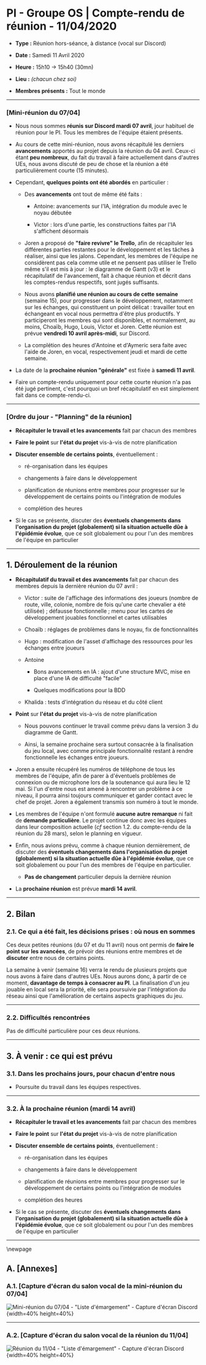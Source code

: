 # PI - Groupe OS | Compte-rendu de réunion - 11/04/2020





- **Type  :**  Réunion hors-séance, à distance (vocal sur Discord)

- **Date  :**  Samedi 11 Avril 2020

- **Heure :**  15h10 -> 15h40 (30mn)

- **Lieu  :**  *(chacun chez soi)*

- **Membres présents :** Tout le monde






------------------------------------------------------

### [Mini-réunion du 07/04]



- Nous nous sommes **réunis sur Discord mardi 07 avril**, jour habituel de réunion pour le PI. Tous les membres de l'équipe étaient présents.


- Au cours de cette mini-réunion, nous avons récapitulé les derniers **avancements** apportés au projet depuis la réunion du 04 avril. Ceux-ci étant **peu nombreux**, du fait du travail à faire actuellement dans d'autres UEs, nous avons discuté de peu de chose et la réunion a été particulièrement courte (15 minutes).


- Cependant, **quelques points ont été abordés** en particulier :

    * Des **avancements** ont tout de même été faits :

        - Antoine: avancements sur l'IA, intégration du module avec le noyau débutée

        - Victor : lors d'une partie, les constructions faites par l'IA s'affichent désormais

    * Joren a proposé de **"faire revivre" le Trello**, afin de récapituler les différentes parties restantes pour le développement et les tâches à réaliser, ainsi que les jalons.
    Cependant, les membres de l'équipe ne considèrent pas cela comme utile et ne pensent pas utiliser le Trello même s'il est mis à jour : le diagramme de Gantt (v3) et le récapitulatif de l'avancement, fait à chaque réunion et décrit dans les comptes-rendus respectifs, sont jugés suffisants.

    * Nous avons **planifié une réunion au cours de cette semaine** (semaine 15), pour progresser dans le développement, notamment sur les échanges, qui constituent un point délicat : travailler tout en échangeant en vocal nous permettra d'être plus productifs.
    Y participeront les membres qui sont disponibles, et normalement, au moins, Choaïb, Hugo, Louis, Victor et Joren.
    Cette réunion est prévue **vendredi 10 avril après-midi**, sur Discord.

    * La complétion des heures d'Antoine et d'Aymeric sera faite avec l'aide de Joren, en vocal, respectivement jeudi et mardi de cette semaine.


- La date de la **prochaine réunion "générale"** est fixée à **samedi 11 avril**.


- Faire un compte-rendu uniquement pour cette courte réunion n'a pas été jugé pertinent, c'est pourquoi un bref récapitulatif en est simplement fait dans ce compte-rendu-ci.







------------------------------------------------------

### [Ordre du jour - "Planning" de la réunion]



- **Récapituler le travail et les avancements** fait par chacun des membres


- **Faire le point** sur **l'état du projet** vis-à-vis de notre planification


- **Discuter ensemble de certains points**, éventuellement :

    * ré-organisation dans les équipes

    * changements à faire dans le développement

    * planification de réunions entre membres pour progresser sur le développement de certains points ou l'intégration de modules

    * complétion des heures


- Si le cas se présente, discuter des **éventuels changements dans l'organisation du projet (globalement) si la situation actuelle dûe à l'épidémie évolue**, que ce soit globalement ou pour l'un des membres de l'équipe en particulier











------------------------------------------------------

## 1. Déroulement de la réunion




- **Récapitulatif du travail et des avancements** fait par chacun des membres depuis la dernière réunion du 07 avril :

    - Victor : suite de l'affichage des informations des joueurs (nombre de route, ville, colonie, nombre de fois qu'une carte chevalier a été utilisée) ; défausse fonctionnelle ; menu pour les cartes de développement jouables fonctionnel et cartes utilisables

    - Choaïb : réglages de problèmes dans le noyau, fix de fonctionnalités

    - Hugo : modification de l'asset d'affichage des ressources pour les échanges entre joueurs

    - Antoine

        * Bons avancements en IA : ajout d'une structure MVC, mise en place d'une IA de difficulté "facile"

        * Quelques modifications pour la BDD

    - Khalida : tests d'intégration du réseau et du côté client




- **Point** sur **l'état du projet** vis-à-vis de notre planification

    * Nous pouvons continuer le travail comme prévu dans la version 3 du diagramme de Gantt.

    * Ainsi, la semaine prochaine sera surtout consacrée à la finalisation du jeu local, avec comme principale fonctionnalité restant à rendre fonctionnelle les échanges entre joueurs.




- Joren a ensuite récupéré les numéros de téléphone de tous les membres de l'équipe, afin de parer à d'éventuels problèmes de connexion ou de microphone lors de la soutenance qui aura lieu le 12 mai. Si l'un d'entre nous est amené à rencontrer un problème à ce niveau, il pourra ainsi toujours communiquer et garder contact avec le chef de projet. Joren a également transmis son numéro à tout le monde.




- Les membres de l'équipe n'ont formulé **aucune autre remarque** ni fait de **demande particulière**. Le projet continue donc avec les équipes dans leur composition actuelle (*cf* section 1.2. du compte-rendu de la réunion du 28 mars), selon le planning en vigueur.




- Enfin, nous avions prévu, comme à chaque réunion dernièrement, de discuter des **éventuels changements dans l'organisation du projet (globalement) si la situation actuelle dûe à l'épidémie évolue**, que ce soit globalement ou pour l'un des membres de l'équipe en particulier.

    * **Pas de changement** particulier depuis la dernière réunion



- La **prochaine réunion** est prévue **mardi 14 avril**.





------------------------------------------------------

## 2. Bilan





### 2.1. Ce qui a été fait, les décisions prises : où nous en sommes


Ces deux petites réunions (du 07 et du 11 avril) nous ont permis de **faire le point sur les avancées**, de prévoir des réunions entre membres et de **discuter** entre nous de certains points.

La semaine à venir (semaine 16) verra le rendu de plusieurs projets que nous avons à faire dans d'autres UEs. Nous aurons donc, à partir de ce moment, **davantage de temps à consacrer au PI**. La finalisation d'un jeu jouable en local sera la priorité, elle sera poursuivie par l'intégration du réseau ainsi que l'amélioration de certains aspects graphiques du jeu.




---------------------------

### 2.2. Difficultés rencontrées


Pas de difficulté particulière pour ces deux réunions.







------------------------------------------------------

## 3. À venir : ce qui est prévu




### 3.1. Dans les prochains jours, pour chacun d'entre nous


- Poursuite du travail dans les équipes respectives.



---------------------------

### 3.2. À la prochaine réunion (mardi 14 avril)



- **Récapituler le travail et les avancements** fait par chacun des membres


- **Faire le point** sur **l'état du projet** vis-à-vis de notre planification


- **Discuter ensemble de certains points**, éventuellement :

    * ré-organisation dans les équipes

    * changements à faire dans le développement

    * planification de réunions entre membres pour progresser sur le développement de certains points ou l'intégration de modules

    * complétion des heures


- Si le cas se présente, discuter des **éventuels changements dans l'organisation du projet (globalement) si la situation actuelle dûe à l'épidémie évolue**, que ce soit globalement ou pour l'un des membres de l'équipe en particulier







------------------------------------------------------


\newpage


## A. [Annexes]




### A.1. [Capture d'écran du salon vocal de la mini-réunion du 07/04]


![Mini-réunion du 07/04 - "Liste d'émargement" - Capture d'écran Discord](./listes-emargement/20200407-emargement-equipe-OS.png "Capture d'écran du salon vocal de la réunion sur Discord"){width=40% height=40%}




---------------------------

### A.2. [Capture d'écran du salon vocal de la réunion du 11/04]


![Réunion du 11/04 - "Liste d'émargement" - Capture d'écran Discord](./listes-emargement/20200411-emargement-equipe-OS.png "Capture d'écran du salon vocal de la réunion sur Discord"){width=40% height=40%}
